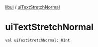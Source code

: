 [libui](index.md) / [uiTextStretchNormal](./ui-text-stretch-normal.md)

# uiTextStretchNormal

`val uiTextStretchNormal: UInt`